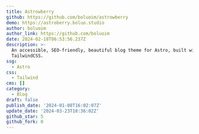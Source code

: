 ```yaml
---
title: Astrowberry
github: https://github.com/boluoim/astrowberry
demo: https://astroberry.boluo.studio
author: boluoim
author_link: https://github.com/boluoim
date: 2024-02-18T06:53:56.237Z
description: >-
  An accessible, SEO-friendly, beautiful blog theme for Astro, built with
  TailwindCSS.
ssg:
  - Astro
css:
  - Tailwind
cms: []
category:
  - Blog
draft: false
publish_date: '2024-01-08T16:02:07Z'
update_date: '2024-03-23T18:36:02Z'
github_star: 5
github_fork: 0
---
```

